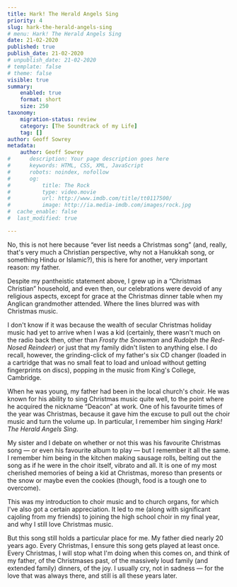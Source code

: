 ```yaml
---
title: Hark! The Herald Angels Sing
priority: 4
slug: hark-the-herald-angels-sing
# menu: Hark! The Herald Angels Sing
date: 21-02-2020
published: true
publish_date: 21-02-2020
# unpublish_date: 21-02-2020
# template: false
# theme: false
visible: true
summary:
    enabled: true
    format: short
    size: 250
taxonomy:
    migration-status: review
    category: [The Soundtrack of my Life]
    tag: []
author: Geoff Sowrey
metadata:
    author: Geoff Sowrey
#      description: Your page description goes here
#      keywords: HTML, CSS, XML, JavaScript
#      robots: noindex, nofollow
#      og:
#          title: The Rock
#          type: video.movie
#          url: http://www.imdb.com/title/tt0117500/
#          image: http://ia.media-imdb.com/images/rock.jpg
#  cache_enable: false
#  last_modified: true

---
```


No, this is not here because “ever list needs a Christmas song” (and, really, that's very much a Christian perspective, why not a Hanukkah song, or something Hindu or Islamic?), this is here for another, very important reason: my father.

Despite my pantheistic statement above, I grew up in a “Christmas Christian” household, and even then, our celebrations were devoid of any religious aspects, except for grace at the Christmas dinner table when my Anglican grandmother attended. Where the lines blurred was with Christmas music.

I don't know if it was because the wealth of secular Christmas holiday music had yet to arrive when I was a kid (certainly, there wasn't much on the radio back then, other than *Frosty the Snowman* and *Rudolph the Red-Nosed Reindeer*) or just that my family didn't listen to anything else. I do recall, however, the grinding-click of my father's six CD changer (loaded in a cartridge that was no small feat to load and unload without getting fingerprints on discs), popping in the music from King's College, Cambridge.

When he was young, my father had been in the local church's choir. He was known for his ability to sing Christmas music quite well, to the point where he acquired the nickname “Deacon” at work. One of his favourite times of the year was Christmas, because it gave him the excuse to pull out the choir music and turn the volume up. In particular, I remember him singing *Hark! The Herald Angels Sing*.

My sister and I debate on whether or not this was his favourite Christmas song — or even his favourite album to play — but I remember it all the same. I remember him being in the kitchen making sausage rolls, belting out the song as if he were in the choir itself, vibrato and all. It is one of my most cherished memories of being a kid at Christmas, moreso than presents or the snow or maybe even the cookies (though, food is a tough one to overcome).

This was my introduction to choir music and to church organs, for which I've also got a certain appreciation. It led to me (along with significant cajoling from my friends) to joining the high school choir in my final year, and why I still love Christmas music.

But this song still holds a particular place for me. My father died nearly 20 years ago. Every Christmas, I ensure this song gets played at least once. Every Christmas, I will stop what I'm doing when this comes on, and think of my father, of the Christmases past, of the massively loud family (and extended family) dinners, of the joy. I usually cry, not in sadness — for the love that was always there, and still is all these years later.